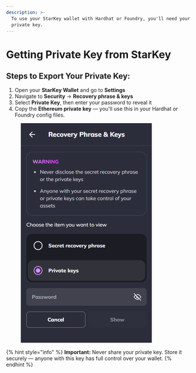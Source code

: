 ```yaml
---
description: >-
  To use your StarKey wallet with Hardhat or Foundry, you'll need your Ethereum
  private key.
---
```


# Getting Private Key from StarKey

## Steps to Export Your Private Key:

1. Open your **StarKey Wallet** and go to **Settings**
2. Navigate to **Security** → **Recovery phrase & keys**
3. Select **Private Key**, then enter your password to reveal it
4. Copy the **Ethereum private key** — you'll use this in your Hardhat or Foundry config files.

<figure><img src="../../.gitbook/assets/image (12).png" alt=""><figcaption></figcaption></figure>

{% hint style="info" %}
**Important:** Never share your private key. Store it securely — anyone with this key has full control over your wallet.
{% endhint %}
